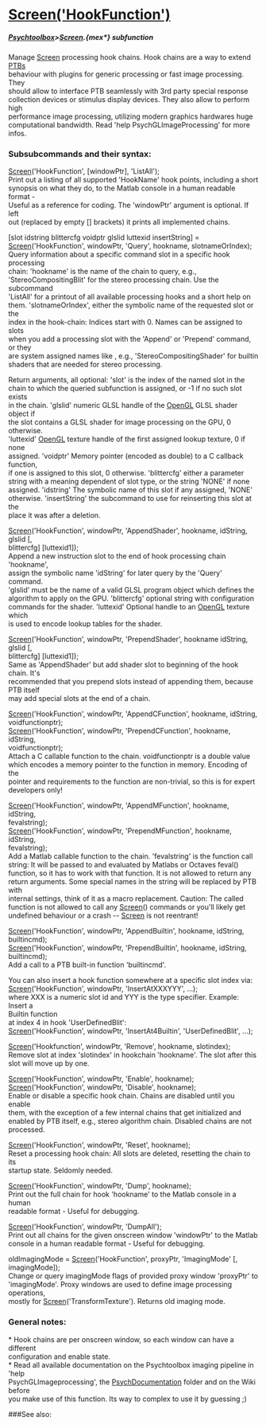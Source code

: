 # [Screen('HookFunction')](Screen-HookFunction) 
##### [Psychtoolbox](Psychtoolbox)>[Screen](Screen).{mex*} subfunction


Manage [Screen](Screen) processing hook chains. Hook chains are a way to extend [PTBs](PTBs)  
behaviour with plugins for generic processing or fast image processing. They  
should allow to interface PTB seamlessly with 3rd party special response  
collection devices or stimulus display devices. They also allow to perform high  
performance image processing, utilizing modern graphics hardwares huge  
computational bandwidth. Read 'help PsychGLImageProcessing' for more infos.  
  
  
### Subsubcommands and their syntax:   
  
[Screen](Screen)('HookFunction', [windowPtr], 'ListAll');   
Print out a listing of all supported 'HookName' hook points, including a short  
synopsis on what they do, to the Matlab console in a human readable format -  
Useful as a reference for coding. The 'windowPtr' argument is optional. If left  
out (replaced by empty [] brackets) it prints all implemented chains.  
  
[slot idstring blittercfg voidptr glslid luttexid insertString] =  
[Screen](Screen)('HookFunction', windowPtr, 'Query', hookname, slotnameOrIndex);  
Query information about a specific command slot in a specific hook processing  
chain: 'hookname' is the name of the chain to query, e.g.,  
'StereoCompositingBlit' for the stereo processing chain. Use the subcommand  
'ListAll' for a printout of all available processing hooks and a short help on  
them. 'slotnameOrIndex', either the symbolic name of the requested slot or the  
index in the hook-chain: Indices start with 0. Names can be assigned to slots  
when you add a processing slot with the 'Append' or 'Prepend' command, or they  
are system assigned names like , e.g., 'StereoCompositingShader' for builtin  
shaders that are needed for stereo processing.  
  
Return arguments, all optional: 'slot' is the index of the named slot in the  
chain to which the queried subfunction is assigned, or -1 if no such slot exists  
in the chain. 'glslid' numeric GLSL handle of the [OpenGL](OpenGL) GLSL shader object if  
the slot contains a GLSL shader for image processing on the GPU, 0 otherwise.  
'luttexid' [OpenGL](OpenGL) texture handle of the first assigned lookup texture, 0 if none  
assigned. 'voidptr' Memory pointer (encoded as double) to a C callback function,  
if one is assigned to this slot, 0 otherwise. 'blittercfg' either a parameter  
string with a meaning dependent of slot type, or the string 'NONE' if none  
assigned. 'idstring' The symbolic name of this slot if any assigned, 'NONE'  
otherwise. 'insertString' the subcommand to use for reinserting this slot at the  
place it was after a deletion.  
  
[Screen](Screen)('HookFunction', windowPtr, 'AppendShader', hookname, idString, glslid [,  
blittercfg] [luttexid1]);   
Append a new instruction slot to the end of hook processing chain 'hookname',  
assign the symbolic name 'idString' for later query by the 'Query' command.  
'glslid' must be the name of a valid GLSL program object which defines the  
algorithm to apply on the GPU. 'blittercfg' optional string with configuration  
commands for the shader. 'luttexid' Optional handle to an [OpenGL](OpenGL) texture which  
is used to encode lookup tables for the shader.  
  
[Screen](Screen)('HookFunction', windowPtr, 'PrependShader', hookname idString, glslid [,  
blittercfg] [luttexid1]);   
Same as 'AppendShader' but add shader slot to beginning of the hook chain. It's  
recommended that you prepend slots instead of appending them, because PTB itself  
may add special slots at the end of a chain.  
  
[Screen](Screen)('HookFunction', windowPtr, 'AppendCFunction', hookname, idString,  
voidfunctionptr);   
[Screen](Screen)('HookFunction', windowPtr, 'PrependCFunction', hookname, idString,  
voidfunctionptr);   
Attach a C callable function to the chain. voidfunctionptr is a double value  
which encodes a memory pointer to the function in memory. Encoding of the  
pointer and requirements to the function are non-trivial, so this is for expert  
developers only!  
  
[Screen](Screen)('HookFunction', windowPtr, 'AppendMFunction', hookname, idString,  
fevalstring);   
[Screen](Screen)('HookFunction', windowPtr, 'PrependMFunction', hookname, idString,  
fevalstring);   
Add a Matlab callable function to the chain. 'fevalstring' is the function call  
string: It will be passed to and evaluated by Matlabs or Octaves feval()  
function, so it has to work with that function. It is not allowed to return any  
return arguments. Some special names in the string will be replaced by PTB with  
internal settings, think of it as a macro replacement. Caution: The called  
function is not allowed to call any [Screen](Screen)() commands or you'll likely get  
undefined behaviour or a crash -- [Screen](Screen) is not reentrant!  
  
[Screen](Screen)('HookFunction', windowPtr, 'AppendBuiltin', hookname, idString,  
builtincmd);   
[Screen](Screen)('HookFunction', windowPtr, 'PrependBuiltin', hookname, idString,  
builtincmd);   
Add a call to a PTB built-in function 'builtincmd'.  
  
You can also insert a hook function somewhere at a specific slot index via:  
[Screen](Screen)('HookFunction', windowPtr, 'InsertAtXXXYYY', ...);  
where XXX is a numeric slot id and YYY is the type specifier. Example: Insert a  
Builtin function  
at index 4 in hook 'UserDefinedBlit':  
[Screen](Screen)('HookFunction', windowPtr, 'InsertAt4Builtin', 'UserDefinedBlit', ...);  
  
  
[Screen](Screen)('Hookfunction', windowPtr, 'Remove', hookname, slotindex);  
Remove slot at index 'slotindex' in hookchain 'hookname'. The slot after this  
slot will move up by one.  
  
  
[Screen](Screen)('HookFunction', windowPtr, 'Enable', hookname);   
[Screen](Screen)('HookFunction', windowPtr, 'Disable', hookname);   
Enable or disable a specific hook chain. Chains are disabled until you enable  
them, with the exception of a few internal chains that get initialized and  
enabled by PTB itself, e.g., stereo algorithm chain. Disabled chains are not  
processed.  
  
[Screen](Screen)('HookFunction', windowPtr, 'Reset', hookname);   
Reset a processing hook chain: All slots are deleted, resetting the chain to its  
startup state. Seldomly needed.   
  
[Screen](Screen)('HookFunction', windowPtr, 'Dump', hookname);   
Print out the full chain for hook 'hookname' to the Matlab console in a human  
readable format - Useful for debugging.  
  
[Screen](Screen)('HookFunction', windowPtr, 'DumpAll');   
Print out all chains for the given onscreen window 'windowPtr' to the Matlab  
console in a human readable format - Useful for debugging.  
  
oldImagingMode = [Screen](Screen)('HookFunction', proxyPtr, 'ImagingMode' [,  
imagingMode]);   
Change or query imagingMode flags of provided proxy window 'proxyPtr' to  
'imagingMode'. Proxy windows are used to define image processing operations,  
mostly for [Screen](Screen)('TransformTexture'). Returns old imaging mode.  
  
### General notes:  
  
\* Hook chains are per onscreen window, so each window can have a different  
configuration and enable state.  
\* Read all available documentation on the Psychtoolbox imaging pipeline in 'help  
PsychGLImageprocessing', the [PsychDocumentation](PsychDocumentation) folder and on the Wiki before  
you make use of this function. Its way to complex to use it by guessing ;)  
  


###See also:

